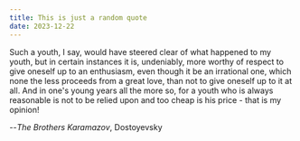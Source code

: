 ```yaml
---
title: This is just a random quote
date: 2023-12-22
---
```


Such a youth, I say, would have steered clear of what happened to my youth, but in certain instances it is, undeniably, more worthy of respect to give oneself up to an enthusiasm, even though it be an irrational one, which none the less proceeds from a great love, than not to give oneself up to it at all. And in one's young years all the more so, for a youth who is always reasonable is not to be relied upon and too cheap is his price - that is my opinion!

--*The Brothers Karamazov*, Dostoyevsky
